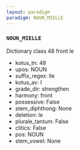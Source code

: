 ```yaml
---
layout: paradigm
paradigm: NOUN_MIELLE
---
```

### ` NOUN_MIELLE `

Dictionary class 48 front le
* kotus_tn: 48
* upos: NOUN
* suffix_regex: lle
* kotus_av: I
* grade_dir: strengthen
* harmony: front
* possessive: False
* stem_diphthong: None
* deletion: le
* plurale_tantum: False
* clitics: False
* pos: NOUN
* stem_vowel: None
